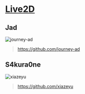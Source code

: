 # [Live2D](https://github.com/journey-ad)
## Jad
![journey-ad](https://avatars1.githubusercontent.com/u/16256221?s=460&u=9c01da107fbb74b7eda473cf2a21990fd1b21090&v=4)
> https://github.com/journey-ad
## S4kura0ne
![xiazeyu](https://avatars1.githubusercontent.com/u/10560038?s=460&u=cfbd32a37f5acd3b9374de8666aa3952d11a7491&v=4)
> https://github.com/xiazeyu

